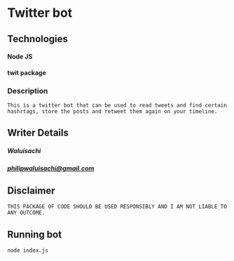 # Twitter bot
## Technologies
#### Node JS
#### twit package
### Description
```` This is a twitter bot that can be used to read tweets and find certain hashrtags, store the posts and retweet them again on your timeline. ````
## Writer Details
##### Waluisachi
##### philipwaluisachi@gmail.com
## Disclaimer
```` THIS PACKAGE OF CODE SHOULD BE USED RESPONSIBLY AND I AM NOT LIABLE TO ANY OUTCOME. ````
## Running bot
``` node index.js  ```
